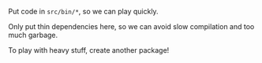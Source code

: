 Put code in `src/bin/*`, so we can play quickly.

Only put thin dependencies here, so we can avoid slow compilation and too much garbage.

To play with heavy stuff, create another package!
